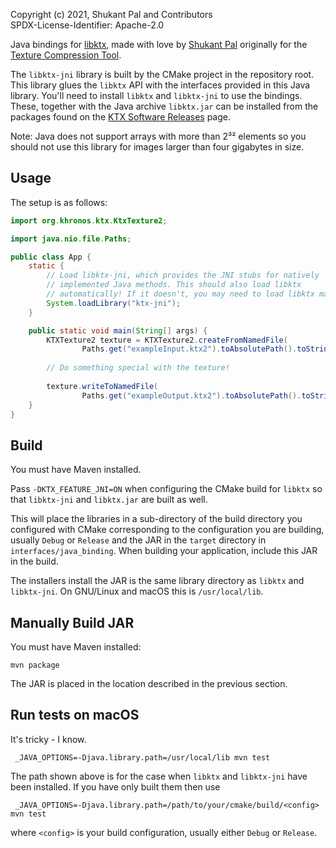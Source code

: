 Copyright (c) 2021, Shukant Pal and Contributors \
SPDX-License-Identifier: Apache-2.0

Java bindings for [libktx](https://github.com/KhronosGroup/KTX-Software), made with love by [Shukant Pal](https://github.com/ShukantPal) originally for the [Texture Compression Tool](https://compressor.shukantpal.com).

The `libktx-jni` library is built by the CMake project in the repository root. This library glues the `libktx` API with the interfaces provided in this Java library. You'll need to install `libktx` and `libktx-jni` to use the bindings. These, together with the Java archive `libktx.jar` can be installed from the packages found on the [KTX Software Releases](https://github.com/KhronosGroup/KTX-Software/releases) page.

Note: Java does not support arrays with more than 2³² elements so you should not use this library for images larger than four gigabytes in size.

## Usage

The setup is as follows:

```java
import org.khronos.ktx.KtxTexture2;

import java.nio.file.Paths;

public class App {
    static {
        // Load libktx-jni, which provides the JNI stubs for natively
        // implemented Java methods. This should also load libktx
        // automatically! If it doesn't, you may need to load libktx manually.
        System.loadLibrary("ktx-jni");
    }

    public static void main(String[] args) {
        KTXTexture2 texture = KTXTexture2.createFromNamedFile(
                Paths.get("exampleInput.ktx2").toAbsolutePath().toString());
        
        // Do something special with the texture!
        
        texture.writeToNamedFile(
                Paths.get("exampleOutput.ktx2").toAbsolutePath().toString());
    }
}
```

## Build

You must have Maven installed.

Pass `-DKTX_FEATURE_JNI=ON` when configuring the CMake build for `libktx` so that `libktx-jni` and `libktx.jar` are built as well.

This will place the libraries in a sub-directory of the build directory you
configured with CMake corresponding to the configuration you are building, usually `Debug` or `Release` and the JAR in the `target` directory in `interfaces/java_binding`. When building your application, include this JAR in the build.

The installers install the JAR is the same library directory as `libktx` and `libktx-jni`. On GNU/Linux and macOS this is `/usr/local/lib`.

## Manually Build JAR

You must have Maven installed:

```
mvn package
```

The JAR is placed in the location described in the previous section.

## Run tests on macOS

It's tricky - I know.

```
 _JAVA_OPTIONS=-Djava.library.path=/usr/local/lib mvn test
```

The path shown above is for the case when `libktx` and `libktx-jni` have been installed. If you have only built them then use

```
 _JAVA_OPTIONS=-Djava.library.path=/path/to/your/cmake/build/<config> mvn test
```

where `<config>` is your build configuration, usually either `Debug` or `Release`.
